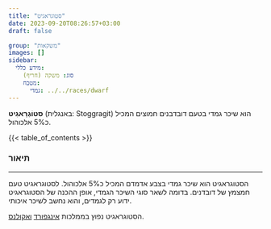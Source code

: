 ```yaml
---
title: "סטוגראגיט"
date: 2023-09-20T08:26:57+03:00
draft: false

group: "משקאות"
images: []
sidebar:
  מידע כללי:
    סוג: משקה (חריף)
    מטבח:
      גמדי: ../../races/dwarf
---
```


**סטוֹגְרַאגִיט** (באנגלית: Stoggragit) הוא שיכר גמדי בטעם דובדבנים חמוצים המכיל כ5% אלכוהול. 

{{< table_of_contents >}}

### תיאור
---
הסטוגראגיט הוא שיכר גמדי בצבע אדמדם המכיל כ5% אלכוהול. לסטוגראגיט טעם חמצמץ של דובדנים. בדומה לשאר סוגי השיכר הגמדי, אופן ההכנה של הסטוגראגיט ידוע רק לגמדים, והוא נחשב לשיכר איכותי. 

הסטוגראגיט נפוץ בממלכות [אינגפורד](../../kingdoms/ingford) [ואקולנס](../../kingdoms/akolance).